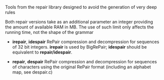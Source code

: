 Tools from the repair library designed to avoid the generation of very deep rules

Both repair versions take as an additional parameter an integer providing the amount of available RAM in MB. The use of such limit only affects the running time, not the shape of the grammar


* **irepair**, **idespair** RePair compression and decompression for sequences of 32 bit integers. **irepair** is used by BigRePair; **idespair** should be equivalent to **repair/idespair**.


* **repair**, **despair** RePair compression and decompression for sequences of characters using the original RePair format (including an alphabet map, see despair.c)

